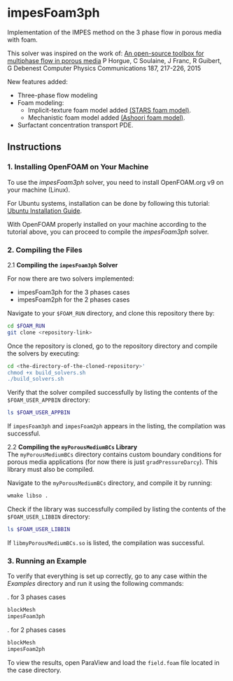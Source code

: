 # impesFoam3ph
Implementation of the IMPES method on the 3 phase flow in porous media with foam.

This solver was inspired on the work of: 
[An open-source toolbox for multiphase flow in porous media](https://www.sciencedirect.com/science/article/pii/S0010465514003403) P Horgue, C Soulaine, J Franc, R Guibert, G Debenest Computer Physics Communications 187, 217-226, 2015

New features added:
- Three-phase flow modeling
- Foam modeling:
   - Implicit-texture foam model added [(STARS foam model)](https://www.sciencedirect.com/science/article/pii/S1875510018300878).
   - Mechanistic foam model added [(Ashoori foam model)](https://www.sciencedirect.com/science/article/pii/S0927775711000124).
- Surfactant concentration transport PDE.

## Instructions

### 1. Installing OpenFOAM on Your Machine
To use the *impesFoam3ph* solver, you need to install OpenFOAM.org v9 on your machine (Linux).

For Ubuntu systems, installation can be done by following this tutorial: [Ubuntu Installation Guide](https://openfoam.org/download/9-ubuntu/).

With OpenFOAM properly installed on your machine according to the tutorial above, you can proceed to compile the *impesFoam3ph* solver.

### 2. Compiling the Files

   2.1 **Compiling the `impesFoam3ph` Solver**  

   For now there are two solvers implemented:
   - impesFoam3ph for the 3 phases cases
   - impesFoam2ph for the 2 phases cases

   Navigate to your `$FOAM_RUN` directory, and clone this repository there by:
   ```bash
   cd $FOAM_RUN
   git clone <repository-link>
   ```

   Once the repository is cloned, go to the repository directory and compile the solvers by executing:
   ```bash
   cd <the-directory-of-the-cloned-repository>'
   chmod +x build_solvers.sh
   ./build_solvers.sh
   ```

   Verify that the solver compiled successfully by listing the contents of the `$FOAM_USER_APPBIN` directory:
   ```bash
   ls $FOAM_USER_APPBIN
   ```
   If `impesFoam3ph` and `impesFoam2ph` appears in the listing, the compilation was successful.

   2.2 **Compiling the `myPorousMediumBCs` Library**  
   The `myPorousMediumBCs` directory contains custom boundary conditions for porous media applications (for now there is just `gradPressureDarcy`). This library must also be compiled.

   Navigate to the `myPorousMediumBCs` directory, and compile it by running:
   ```bash
   wmake libso .
   ```

   Check if the library was successfully compiled by listing the contents of the `$FOAM_USER_LIBBIN` directory:
   ```bash
   ls $FOAM_USER_LIBBIN
   ```
   If `libmyPorousMediumBCs.so` is listed, the compilation was successful.

### 3. Running an Example

   To verify that everything is set up correctly, go to any case within the *Examples* directory and run it using the following commands:

   . for 3 phases cases
   ```bash
   blockMesh
   impesFoam3ph
   ```
   . for 2 phases cases
   ```bash
   blockMesh
   impesFoam2ph
   ```

   To view the results, open ParaView and load the `field.foam` file located in the case directory.

